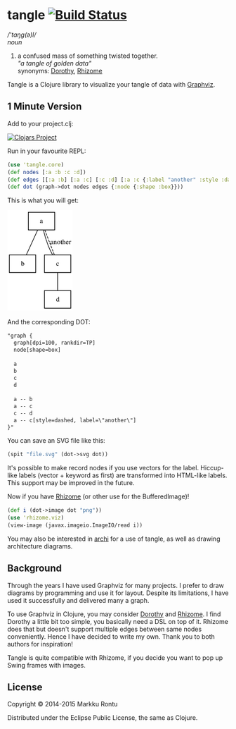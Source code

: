 tangle [![Build Status](https://travis-ci.org/Macroz/tangle.svg?branch=master)](https://travis-ci.org/Macroz/tangle)
======
_/'taŋg(ə)l/_<br>
_noun_

1. a confused mass of something twisted together. <br>
_"a tangle of golden data"_<br>
synonyms:  [Dorothy](https://github.com/daveray/dorothy), [Rhizome](https://github.com/ztellman/rhizome)

Tangle is a Clojure library to visualize your tangle of data with [Graphviz](http://www.graphviz.org/).

1 Minute Version
----------------

Add to your project.clj:

[![Clojars Project](http://clojars.org/macroz/tangle/latest-version.svg)](http://clojars.org/macroz/tangle)

Run in your favourite REPL:

```clj
(use 'tangle.core)
(def nodes [:a :b :c :d])
(def edges [[:a :b] [:a :c] [:c :d] [:a :c {:label "another" :style :dashed}]])
(def dot (graph->dot nodes edges {:node {:shape :box}}))
```

This is what you will get:

![Example graph](examples/1.png?raw=true)

And the corresponding DOT:

```
"graph {
  graph[dpi=100, rankdir=TP]
  node[shape=box]
  
  a
  b
  c
  d

  a -- b
  a -- c
  c -- d
  a -- c[style=dashed, label=\"another\"]
}"
```

You can save an SVG file like this:
```clj
(spit "file.svg" (dot->svg dot))
```

It's possible to make record nodes if you use vectors for the label. Hiccup-like labels (vector + keyword as first) are transformed into HTML-like labels. This support may be improved in the future.

Now if you have [Rhizome](https://github.com/ztellman/rhizome) (or other use for the  BufferedImage)!

```clj
(def i (dot->image dot "png"))
(use 'rhizome.viz)
(view-image (javax.imageio.ImageIO/read i))
```

You may also be interested in [archi](https://www.github.com/Macroz/archi) for a use of tangle, as well as drawing architecture diagrams.

Background
----------

Through the years I have used Graphviz for many projects. I prefer to draw diagrams by programming and use it for layout. Despite its limitations, I have used it successfully and delivered many a graph.

To use Graphviz in Clojure, you may consider [Dorothy](https://github.com/daveray/dorothy) and [Rhizome](https://github.com/ztellman/rhizome). I find Dorothy a little bit too simple, you basically need a DSL on top of it. Rhizome does that but doesn't support multiple edges between same nodes conveniently. Hence I have decided to write my own. Thank you to both authors for inspiration!

Tangle is quite compatible with Rhizome, if you decide you want to pop up Swing frames with images.

License
-------

Copyright © 2014-2015 Markku Rontu

Distributed under the Eclipse Public License, the same as Clojure.
